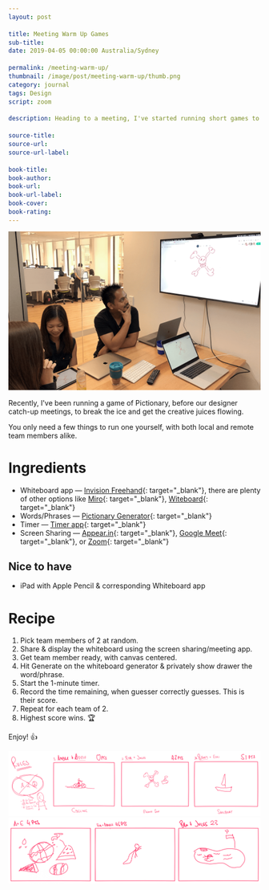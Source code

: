 ```yaml
---
layout: post

title: Meeting Warm Up Games
sub-title:
date: 2019-04-05 00:00:00 Australia/Sydney

permalink: /meeting-warm-up/
thumbnail: /image/post/meeting-warm-up/thumb.png
category: journal
tags: Design
script: zoom

description: Heading to a meeting, I've started running short games to help break the ice and get the creative juices flowing.

source-title:
source-url:
source-url-label:

book-title:
book-author:
book-url:
book-url-label:
book-cover:
book-rating:
---
```


<div class="w-screen md:w-100 md:max-w-full -mx-5 md:mx-0 my-4 md:my-16 relative">
  <img data-action="zoom" src="/image/post/meeting-warm-up/feature.png" alt="Meeting warm up">
</div>

Recently, I've been running a game of Pictionary, before our designer catch-up meetings, to break the ice and get the creative juices flowing.

You only need a few things to run one yourself, with both local and remote team members alike.

# Ingredients

- Whiteboard app — [Invision Freehand](https://www.invisionapp.com/feature/freehand){: target="\_blank"}, there are plenty of other options like [Miro](https://realtimeboard.com/){: target="\_blank"}, [Witeboard](https://witeboard.com){: target="\_blank"}
- Words/Phrases — [Pictionary Generator](https://peachytools.com/pictionary-generator){: target="\_blank"}
- Timer — [Timer app](https://github.com/michaelvillar/timer-app){: target="\_blank"}
- Screen Sharing — [Appear.in](https://appear.in/){: target="\_blank"}, [Google Meet](https://meet.google.com/){: target="\_blank"}, or [Zoom](https://zoom.us/){: target="\_blank"}

## Nice to have

- iPad with Apple Pencil & corresponding Whiteboard app

# Recipe

1. Pick team members of 2 at random.
2. Share & display the whiteboard using the screen sharing/meeting app.
3. Get team member ready, with canvas centered.
4. Hit Generate on the whiteboard generator & privately show drawer the word/phrase.
5. Start the 1-minute timer.
6. Record the time remaining, when guesser correctly guesses. This is their score.
7. Repeat for each team of 2.
8. Highest score wins. 🏆

Enjoy! 👍

<div class="w-screen md:w-100 md:max-w-full -mx-5 md:mx-0 my-4 md:my-16 relative">
  <img data-action="zoom" src="/image/post/meeting-warm-up/sketches.png" alt="Sketches">
</div>

<div class="w-screen md:w-100 md:max-w-full -mx-5 md:mx-0 my-4 md:my-16 relative">
  <img data-action="zoom" src="/image/post/meeting-warm-up/sketches2.png" alt="Sketches">
</div>

